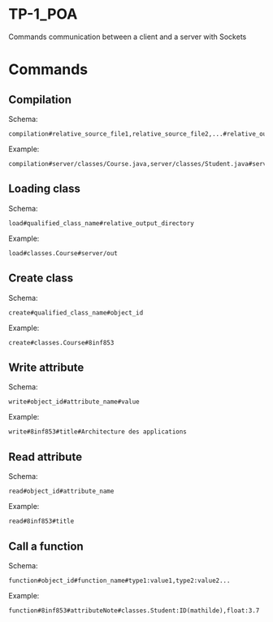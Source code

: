# TP-1_POA
Commands communication between a client and a server with Sockets 

# Commands
## Compilation

Schema:
```
compilation#relative_source_file1,relative_source_file2,...#relative_output_directory
```

Example:
```
compilation#server/classes/Course.java,server/classes/Student.java#server/out
```

## Loading class

Schema:
```
load#qualified_class_name#relative_output_directory
```

Example:
```
load#classes.Course#server/out
```

## Create class

Schema:
```
create#qualified_class_name#object_id
```

Example:
```
create#classes.Course#8inf853
```

## Write attribute

Schema:
```
write#object_id#attribute_name#value
```

Example:
```
write#8inf853#title#Architecture des applications
```

## Read attribute

Schema:
```
read#object_id#attribute_name
```

Example:
```
read#8inf853#title
```

## Call a function

Schema:
```
function#object_id#function_name#type1:value1,type2:value2...
```

Example:
```
function#8inf853#attributeNote#classes.Student:ID(mathilde),float:3.7
```
